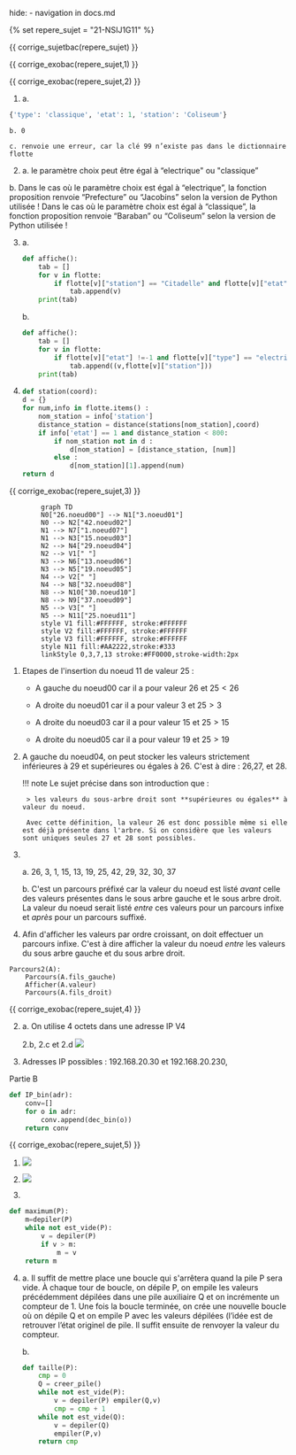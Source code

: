hide: - navigation  in docs.md

{% set repere_sujet = "21-NSIJ1G11" %}

{{ corrige_sujetbac(repere_sujet) }}



{{ corrige_exobac(repere_sujet,1) }}



{{ corrige_exobac(repere_sujet,2) }}

1.  a.
   ```python
   {'type': 'classique', 'etat': 1, 'station': 'Coliseum'}
   ```
    b. 0 

    c. renvoie une erreur, car la clé 99 n’existe pas dans le dictionnaire flotte 
    
2.  a. le paramètre choix peut être égal à  “electrique" ou "classique” 
   
   b. Dans le cas où le paramètre choix est égal à “electrique”,  la fonction proposition renvoie “Prefecture” ou “Jacobins” selon la version de Python utilisée ! Dans le cas où le paramètre choix est égal à “classique”,  la fonction proposition renvoie “Baraban” ou “Coliseum” selon la version de Python utilisée !
   
3.  a.
    ```python
    def affiche(): 
        tab = [] 
        for v in flotte: 
            if flotte[v]["station"] == "Citadelle" and flotte[v]["etat"] == 1 : 
                tab.append(v) 
        print(tab)
    ```
    
    b.
    ```python
    def affiche(): 
        tab = [] 
        for v in flotte: 
            if flotte[v]["etat"] !=-1 and flotte[v]["type"] == "electrique": 
                tab.append((v,flotte[v]["station"])) 
        print(tab)
    ```

4.
    ```python
    def station(coord): 
    d = {} 
    for num,info in flotte.items() : 
        nom_station = info['station'] 
        distance_station = distance(stations[nom_station],coord) 
        if info['etat'] == 1 and distance_station < 800: 
            if nom_station not in d : 
                d[nom_station] = [distance_station, [num]] 
            else : 
                d[nom_station][1].append(num) 
    return d
    ```

{{ corrige_exobac(repere_sujet,3) }}

```mermaid
        graph TD
        N0["26.noeud00"] --> N1["3.noeud01"]
        N0 --> N2["42.noeud02"]
        N1 --> N7["1.noeud07"]
        N1 --> N3["15.noeud03"]
        N2 --> N4["29.noeud04"]
        N2 --> V1[" "]
        N3 --> N6["13.noeud06"]
        N3 --> N5["19.noeud05"]
        N4 --> V2[" "]
        N4 --> N8["32.noeud08"]
        N8 --> N10["30.noeud10"]
        N8 --> N9["37.noeud09"]
        N5 --> V3[" "]
        N5 --> N11["25.noeud11"]
        style V1 fill:#FFFFFF, stroke:#FFFFFF
        style V2 fill:#FFFFFF, stroke:#FFFFFF
        style V3 fill:#FFFFFF, stroke:#FFFFFF
        style N11 fill:#AA2222,stroke:#333
        linkStyle 0,3,7,13 stroke:#FF0000,stroke-width:2px

```

1. Etapes de l'insertion du noeud 11 de valeur 25 :

    * A gauche du noeud00 car il a pour valeur 26 et $25<26$

    * A droite du noeud01 car il a pour valeur 3 et $25>3$

    * A droite du noeud03 car il a pour valeur 15  et $25>15$

    * A droite du noeud05 car il a pour valeur 19  et $25>19$

2. A gauche du noeud04, on peut stocker les valeurs strictement inférieures à 29 et supérieures ou égales à 26. C'est à dire : 26,27, et 28.

    !!! note
        Le sujet précise dans son introduction que : 

        > les valeurs du sous-arbre droit sont **supérieures ou égales** à valeur du noeud.

        Avec cette définition, la valeur 26 est donc possible même si elle est déjà présente dans l'arbre. Si on considère que les valeurs sont uniques seules 27 et 28 sont possibles.

3.  &nbsp;

    a. 26, 3, 1, 15, 13, 19, 25, 42, 29, 32, 30, 37

    b.  C'est un parcours préfixé car la valeur du noeud est listé *avant* celle des valeurs présentes dans le sous arbre gauche et le sous arbre droit. La valeur du noeud serait listé *entre* ces valeurs pour un parcours infixe et *après* pour un parcours suffixé.

4.  Afin d'afficher les valeurs par ordre croissant, on doit effectuer un parcours infixe. C'est à dire afficher la valeur du noeud *entre* les valeurs du sous arbre gauche et du sous arbre droit.
```
Parcours2(A): 
    Parcours(A.fils_gauche)
    Afficher(A.valeur)
    Parcours(A.fils_droit)
``` 


{{ corrige_exobac(repere_sujet,4) }}


2.  a. On utilise 4 octets dans une adresse IP V4

    2.b, 2.c et 2.d
    ![](data/21-NSIJ1G1-Ex3.png)

3. Adresses IP possibles : 192.168.20.30 et 192.168.20.230,
   
Partie B  

```python
def IP_bin(adr): 
    conv=[] 
    for o in adr: 
        conv.append(dec_bin(o)) 
    return conv 
```

{{ corrige_exobac(repere_sujet,5) }}


1.    ![](data/21-NSIJ1G1-Ex5-1.png)

2.    ![](data/21-NSIJ1G1-Ex5-2.png)

3.
```python 
def maximum(P): 
    m=depiler(P) 
    while not est_vide(P): 
        v = depiler(P) 
        if v > m: 
            m = v 
    return m
```
    
4.  a. Il suffit de mettre place une boucle qui s'arrêtera quand la pile P sera vide. À chaque tour de boucle, on dépile P, on empile les valeurs précédemment dépilées dans une pile auxiliaire Q et on incrémente un compteur  de 1. Une fois la boucle terminée, on crée une nouvelle boucle où  on dépile Q et on empile P avec les valeurs dépilées (l’idée est de retrouver l’état originel de pile. Il suffit ensuite de renvoyer la valeur du compteur. 
   
    b. 
    ```python
    def taille(P): 
        cmp = 0 
        Q = creer_pile() 
        while not est_vide(P): 
            v = depiler(P) empiler(Q,v) 
            cmp = cmp + 1 
        while not est_vide(Q): 
            v = depiler(Q) 
            empiler(P,v) 
        return cmp
    ```